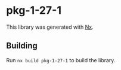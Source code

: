 # pkg-1-27-1

This library was generated with [Nx](https://nx.dev).

## Building

Run `nx build pkg-1-27-1` to build the library.
